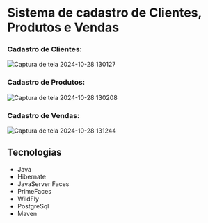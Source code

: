 # Sistema de cadastro de Clientes, Produtos e Vendas

### Cadastro de Clientes:
![Captura de tela 2024-10-28 130127](https://github.com/user-attachments/assets/3fac9cd1-6212-4921-a0df-8b208fe53d3a)

### Cadastro de Produtos:
![Captura de tela 2024-10-28 130208](https://github.com/user-attachments/assets/6788ff53-04fe-4fb7-9c00-252334ac2609)

### Cadastro de Vendas:
![Captura de tela 2024-10-28 131244](https://github.com/user-attachments/assets/b1732369-8e7d-49f1-9a00-8682a593e6ec)

## Tecnologias
- Java
- Hibernate
- JavaServer Faces
- PrimeFaces
- WildFly
- PostgreSql
- Maven
